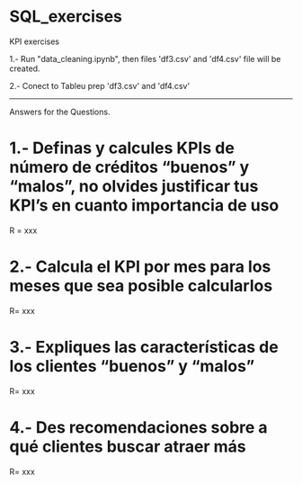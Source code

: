 # SQL_exercises

KPI exercises


1.- Run "data_cleaning.ipynb", then files 'df3.csv' and 'df4.csv' file will be created.

2.- Conect to Tableu prep 'df3.csv' and 'df4.csv'

------------------------------------------------------------------------------------------


Answers for the Questions.

# 1.- Definas y calcules KPIs de número de créditos “buenos” y “malos”, no olvides justificar tus KPI’s en cuanto importancia de uso

R = xxx


# 2.- Calcula el KPI por mes para los meses que sea posible calcularlos
R= xxx


# 3.- Expliques las características de los clientes “buenos” y “malos”
R= xxx

# 4.- Des recomendaciones sobre a qué clientes buscar atraer más 
R= xxx
